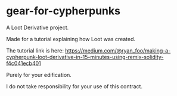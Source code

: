 # gear-for-cypherpunks

A Loot Derivative project.

Made for a tutorial explaining how Loot was created.

The tutorial link is here: https://medium.com/@ryan_foo/making-a-cypherpunk-loot-derivative-in-15-minutes-using-remix-solidity-f4c041ecb401

Purely for your edification.

I do not take responsibility for your use of this contract.
